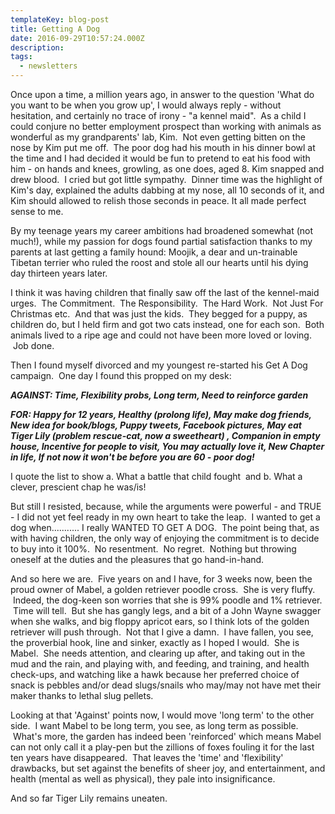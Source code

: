 ```yaml
---
templateKey: blog-post
title: Getting A Dog
date: 2016-09-29T10:57:24.000Z
description:
tags:
  - newsletters
---
```


Once upon a time, a million years ago, in answer to the question 'What do you want to be when you grow up', I would always reply - without hesitation, and certainly no trace of irony - "a kennel maid".  As a child I could conjure no better employment prospect than working with animals as wonderful as my grandparents' lab, Kim.  Not even getting bitten on the nose by Kim put me off.  The poor dog had his mouth in his dinner bowl at the time and I had decided it would be fun to pretend to eat his food with him - on hands and knees, growling, as one does, aged 8. Kim snapped and drew blood.  I cried but got little sympathy.  Dinner time was the highlight of Kim's day, explained the adults dabbing at my nose, all 10 seconds of it, and Kim should allowed to relish those seconds in peace. It all made perfect sense to me.

By my teenage years my career ambitions had broadened somewhat (not much!), while my passion for dogs found partial satisfaction thanks to my parents at last getting a family hound: Moojik, a dear and un-trainable Tibetan terrier who ruled the roost and stole all our hearts until his dying day thirteen years later.

I think it was having children that finally saw off the last of the kennel-maid urges.  The Commitment.  The Responsibility.  The Hard Work.  Not Just For Christmas etc.  And that was just the kids.  They begged for a puppy, as children do, but I held firm and got two cats instead, one for each son.  Both animals lived to a ripe age and could not have been more loved or loving.  Job done.

Then I found myself divorced and my youngest re-started his Get A Dog campaign.  One day I found this propped on my desk:

**_AGAINST: Time, Flexibility probs, Long term, Need to reinforce garden_**

**_FOR: Happy for 12 years, Healthy (prolong life), May make dog friends, New idea for book/blogs, Puppy tweets, Facebook pictures, May eat Tiger Lily (problem rescue-cat, now a sweetheart) , Companion in empty house, Incentive for people to visit, You may actually love it, New Chapter in life, If not now it won't be before you are 60 - poor dog!_**

I quote the list to show a. What a battle that child fought  and b. What a clever, prescient chap he was/is!

But still I resisted, because, while the arguments were powerful - and TRUE - I did not yet feel ready in my own heart to take the leap.  I wanted to get a dog when........... I really WANTED TO GET A DOG.  The point being that, as with having children, the only way of enjoying the commitment is to decide to buy into it 100%.  No resentment.  No regret.  Nothing but throwing oneself at the duties and the pleasures that go hand-in-hand.

And so here we are.  Five years on and I have, for 3 weeks now, been the proud owner of Mabel, a golden retriever poodle cross.  She is very fluffy.  Indeed, the dog-keen son worries that she is 99% poodle and 1% retriever.  Time will tell.  But she has gangly legs, and a bit of a John Wayne swagger when she walks, and big floppy apricot ears, so I think lots of the golden retriever will push through.  Not that I give a damn.  I have fallen, you see, the proverbial hook, line and sinker, exactly as I hoped I would.  She is Mabel.  She needs attention, and clearing up after, and taking out in the mud and the rain, and playing with, and feeding, and training, and health check-ups, and watching like a hawk because her preferred choice of snack is pebbles and/or dead slugs/snails who may/may not have met their maker thanks to lethal slug pellets.

Looking at that 'Against' points now, I would move 'long term' to the other side.  I want Mabel to be long term, you see, as long term as possible.  What's more, the garden has indeed been 'reinforced' which means Mabel can not only call it a play-pen but the zillions of foxes fouling it for the last ten years have disappeared.  That leaves the 'time' and 'flexibility' drawbacks, but set against the benefits of sheer joy, and entertainment, and health (mental as well as physical), they pale into insignificance.

And so far Tiger Lily remains uneaten.
